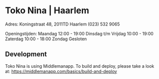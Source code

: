 Toko Nina | Haarlem
=========

Adres:
Koningstraat 48, 2011TD Haarlem
(023) 532 9065

Openingstijden:
Maandag 12:00 - 19:00
Dinsdag t/m Vrijdag 10:00 - 19:00
Zaterdag 10:00 - 18:00
Zondag Gesloten

## Development
Toko Nina is using Middlemanapp.
To build and deploy, please take a look at:
https://middlemanapp.com/basics/build-and-deploy

